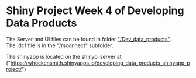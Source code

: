 

# Shiny Project Week 4 of Developing Data Products
The Server and UI files can be found in folder ["/Dev_data_products"][1].  
The .dcf file is in the "/rsconnect" subfolder.  
  
The shinyapp is located on the shinyoi server at ("https://whockensmith.shinyapps.io/developing_data_products_shinyapp_project/")  




[1]:https://github.com/Whockensmith/Developing_Data_Products/tree/master/Dev_data_products
